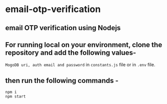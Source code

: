 # email-otp-verification
## email OTP verification using Nodejs

## For running local on your environment, clone the repository and add the following values- 
` MogoDB uri, auth email and password ` in `constants.js` file or in `.env` file.

## then run the following commands - 
```
npm i 
npm start
```
